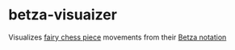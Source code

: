 # betza-visuaizer

Visualizes [fairy chess piece](https://en.wikipedia.org/wiki/List_of_fairy_chess_pieces) movements from their [Betza notation](https://en.wikipedia.org/wiki/Betza%27s_funny_notation)
